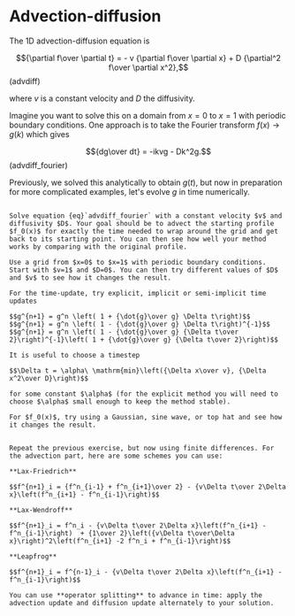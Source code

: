 # Advection-diffusion

The 1D advection-diffusion equation is 

$${\partial f\over \partial t} = - v {\partial f\over \partial x} + D {\partial^2 f\over \partial x^2},$$ (advdiff)

where $v$ is a constant velocity and $D$ the diffusivity.

Imagine you want to solve this on a domain from $x=0$ to $x=1$ with periodic boundary conditions. One approach is to take the Fourier transform $f(x)\rightarrow g(k)$ which gives

$${dg\over dt} = -ikvg - Dk^2g.$$ (advdiff_fourier)

Previously, we solved this analytically to obtain $g(t)$, but now in preparation for more complicated examples, let's evolve $g$ in time numerically. 



```{admonition} Exercise: advection-diffusion with Fourier decomposition

Solve equation {eq}`advdiff_fourier` with a constant velocity $v$ and diffusivity $D$. Your goal should be to advect the starting profile $f_0(x)$ for exactly the time needed to wrap around the grid and get back to its starting point. You can then see how well your method works by comparing with the original profile.

Use a grid from $x=0$ to $x=1$ with periodic boundary conditions. Start with $v=1$ and $D=0$. You can then try different values of $D$ and $v$ to see how it changes the result.

For the time-update, try explicit, implicit or semi-implicit time updates 

$$g^{n+1} = g^n \left( 1 + {\dot{g}\over g} \Delta t\right)$$
$$g^{n+1} = g^n \left( 1 - {\dot{g}\over g} \Delta t\right)^{-1}$$
$$g^{n+1} = g^n \left( 1 - {\dot{g}\over g} {\Delta t\over 2}\right)^{-1}\left( 1 + {\dot{g}\over g} {\Delta t\over 2}\right)$$

It is useful to choose a timestep 

$$\Delta t = \alpha\ \mathrm{min}\left({\Delta x\over v}, {\Delta x^2\over D}\right)$$ 

for some constant $\alpha$ (for the explicit method you will need to choose $\alpha$ small enough to keep the method stable).
 
For $f_0(x)$, try using a Gaussian, sine wave, or top hat and see how it changes the result.
```

```{admonition} Exercise: advection-diffusion with finite-difference

Repeat the previous exercise, but now using finite differences. For the advection part, here are some schemes you can use:

**Lax-Friedrich**

$$f^{n+1}_i = {f^n_{i-1} + f^n_{i+1}\over 2} - {v\Delta t\over 2\Delta x}\left(f^n_{i+1} - f^n_{i-1}\right)$$

**Lax-Wendroff**

$$f^{n+1}_i = f^n_i - {v\Delta t\over 2\Delta x}\left(f^n_{i+1} - f^n_{i-1}\right)  + {1\over 2}\left({v\Delta t\over\Delta x}\right)^2\left(f^n_{i+1} -2 f^n_i + f^n_{i-1}\right)$$

**Leapfrog**

$$f^{n+1}_i = f^{n-1}_i - {v\Delta t\over 2\Delta x}\left(f^n_{i+1} - f^n_{i-1}\right)$$

You can use **operator splitting** to advance in time: apply the advection update and diffusion update alternately to your solution.
```




